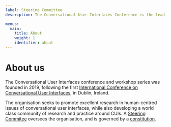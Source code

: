 ```yaml
---
label: Steering Committee
description: The Conversational User Interfaces Conference is the leading venue for research and design of 'interactive AI' natural language technologies.

menus:
  main:
    title: About
    weight: 1
    identifier: about
---
```


# About us

The Conversational User Interfaces conference and workshop series was founded in 2019, following the first [International Conference on Conversational User Interfaces](https://www.conversationaluserinterfaces.org/2019/ "CUI 2019"), in Dublin, Ireland.

The organisation seeks to promote excellent research in human-centred issues of conversational user interfaces, while also developing a world class community of research and practice around CUIs. A [Steering Commitee](/about/sc/ "The CUI Steering Committee") oversees the organisation, and is governed by a [constitution](/about/constitution/ "The CUI Constitution").